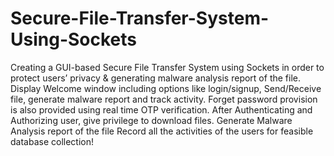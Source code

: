 # Secure-File-Transfer-System-Using-Sockets
Creating a GUI-based Secure File Transfer System using Sockets in order to protect users’ privacy & generating malware analysis report of the file.
Display Welcome window including options like login/signup, Send/Receive file, generate malware report and track activity.
Forget password provision is also provided using real time OTP verification.
After Authenticating and Authorizing user, give privilege to download files.
Generate Malware Analysis report of the file
Record all the activities of the users for feasible database collection!


